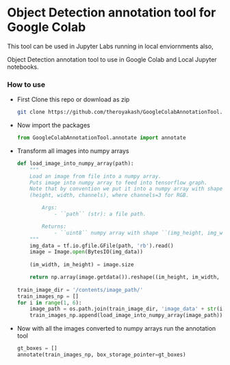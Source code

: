 # Object Detection annotation tool for Google Colab
This tool can be used in Jupyter Labs running in local enviornments also,

Object Detection annotation tool to use in Google Colab and Local Jupyter notebooks.

### How to use
- First Clone this repo or download as zip
  ```bash
  git clone https://github.com/theroyakash/GoogleColabAnnotationTool.git
  ```
- Now import the packages
  ```python
  from GoogleColabAnnotationTool.annotate import annotate
  ```
- Transform all images into numpy arrays
  ```python
  def load_image_into_numpy_array(path):
      """
      Load an image from file into a numpy array.
      Puts image into numpy array to feed into tensorflow graph.
      Note that by convention we put it into a numpy array with shape
      (height, width, channels), where channels=3 for RGB.

          Args:
              - ``path`` (str): a file path.

          Returns:
              - ``uint8`` numpy array with shape ``(img_height, img_width, 3)``
      """
      img_data = tf.io.gfile.GFile(path, 'rb').read()
      image = Image.open(BytesIO(img_data))
    
      (im_width, im_height) = image.size

      return np.array(image.getdata()).reshape((im_height, im_width, 3)).astype(np.uint8)
    
  train_image_dir = '/contents/image_path/'
  train_images_np = []
  for i in range(1, 6):
      image_path = os.path.join(train_image_dir, 'image_data' + str(i) + '.jpg')
      train_images_np.append(load_image_into_numpy_array(image_path))
  ```
- Now with all the images converted to numpy arrays run the annotation tool
  ```python
  gt_boxes = []
  annotate(train_images_np, box_storage_pointer=gt_boxes)
  ```
